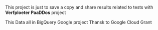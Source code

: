 This project is just to save a copy and share results related to 
tests with <b>Verfploeter PaaDDos</b> project

This Data all in BigQuery Google project 
Thansk to Google Cloud Grant
